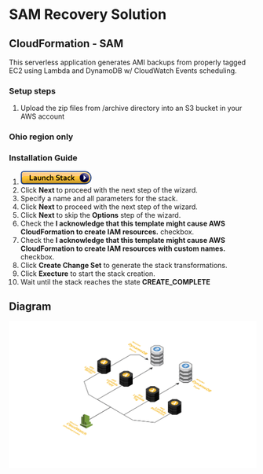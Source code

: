 # SAM Recovery Solution

## CloudFormation - SAM
This serverless application generates AMI backups from properly tagged EC2 using Lambda and DynamoDB w/ CloudWatch Events scheduling.

### Setup steps
1. Upload the zip files from /archive directory into an S3 bucket in your AWS account

### Ohio region only

### Installation Guide
1. <a href="https://console.aws.amazon.com/cloudformation/home#/stacks/new?stackName=SAM-Recovery&templateURL=https://s3-us-east-2.amazonaws.com/sam-recovery/cfn-templates/sam-recovery.template" target="_blank">![Launch](./img/launch-stack.png?raw=true "Launch")</a>
1. Click **Next** to proceed with the next step of the wizard.
1. Specify a name and all parameters for the stack.
1. Click **Next** to proceed with the next step of the wizard.
1. Click **Next** to skip the **Options** step of the wizard.
1. Check the **I acknowledge that this template might cause AWS CloudFormation to create IAM resources.** checkbox.
1. Check the **I acknowledge that this template might cause AWS CloudFormation to create IAM resources with custom names.** checkbox.
1. Click **Create Change Set** to generate the stack transformations.
1. Click **Execture** to start the stack creation. 
1. Wait until the stack reaches the state **CREATE_COMPLETE**

## Diagram
![Diagram](./img/sam-recovery.png?raw=true "Diagram")
